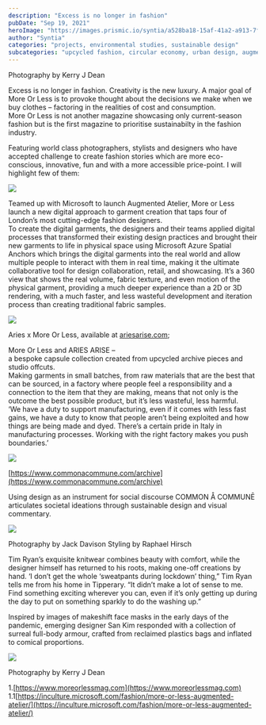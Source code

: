 ```yaml
---
description: "Excess is no longer in fashion"
pubDate: "Sep 19, 2021"
heroImage: "https://images.prismic.io/syntia/a528ba18-15af-41a2-a913-7f166bd85850_san_kim_layout_04-jp-1v3-2048x1289-1.jpg?auto=compress,format"
author: "Syntia"
categories: "projects, environmental studies, sustainable design"
subcategories: "upcycled fashion, circular economy, urban design, augmented reality"
---
```


Photography by Kerry J Dean

Excess is no longer in fashion. Creativity is the new luxury. A major goal of More Or Less is to provoke thought about the decisions we make when we buy clothes – factoring in the realities of cost and consumption.  
More Or Less is not another magazine showcasing only current-season fashion but is the first magazine to prioritise sustainabilty in the fashion industry.

Featuring world class photographers, stylists and designers who have accepted challenge to create fashion stories which are more eco-conscious, innovative, fun and with a more accessible price-point. I will highlight few of them:

![](https://images.prismic.io/syntia/660af314-8dc4-438a-a6aa-cc09513ac68d_mol-breakout-phoebe-app-1-1067x600-1.jpg?auto=compress,format)

Teamed up with Microsoft to launch Augmented Atelier, More or Less launch a new digital approach to garment creation that taps four of London’s most cutting-edge fashion designers.  
To create the digital garments, the designers and their teams applied digital processes that transformed their existing design practices and brought their new garments to life in physical space using Microsoft Azure Spatial Anchors which brings the digital garments into the real world and allow multiple people to interact with them in real time, making it the ultimate collaborative tool for design collaboration, retail, and showcasing. It’s a 360 view that shows the real volume, fabric texture, and even motion of the physical garment, providing a much deeper experience than a 2D or 3D rendering, with a much faster, and less wasteful development and iteration process than creating traditional fabric samples.

![](https://images.prismic.io/syntia/8b16d4b2-155e-4967-9779-de379d8d3973_subscribe-popup.jpg?auto=compress,format)

Aries x More Or Less, available at [ariesarise.com](//ariesarise.com);

More Or Less and ARIES ARISE –  
a bespoke capsule collection created from upcycled archive pieces and studio offcuts.  
Making garments in small batches, from raw materials that are the best that can be sourced, in a factory where people feel a responsibility and a connection to the item that they are making, means that not only is the outcome the best possible product, but it’s less wasteful, less harmful.  
‘We have a duty to support manufacturing, even if it comes with less fast gains, we have a duty to know that people aren’t being exploited and how things are being made and dyed. There’s a certain pride in Italy in manufacturing processes. Working with the right factory makes you push boundaries.’

![](https://images.prismic.io/syntia/0c985207-bb6d-45a0-a23e-07749c1b89e0_ezgif-1-08d6b5d2108a.jpg?auto=compress,format)

[https://www.commonacommune.com/archive](https://www.commonacommune.com/archive)

Using design as an instrument for social discourse COMMON Å COMMUNĒ articulates societal ideations through sustainable design and visual commentary.

![](https://images.prismic.io/syntia/06d52891-2727-449d-a27b-13dbeae04002_jackd_090821_010-copy-1024x760-1.jpg?auto=compress,format)

Photography by Jack Davison Styling by Raphael Hirsch

Tim Ryan’s exquisite knitwear combines beauty with comfort, while the designer himself has returned to his roots, making one-off creations by hand. ‘I don’t get the whole ‘sweatpants during lockdown’ thing,” Tim Ryan tells me from his home in Tipperary. “It didn’t make a lot of sense to me. Find something exciting wherever you can, even if it’s only getting up during the day to put on something sparkly to do the washing up.”

Inspired by images of makeshift face masks in the early days of the pandemic, emerging designer San Kim responded with a collection of surreal full-body armour, crafted from reclaimed plastics bags and inflated to comical proportions.

![](https://images.prismic.io/syntia/ae6164fd-d1d7-4441-b3f7-1f97ee6429eb_1405-kjd-6v3-1024x686-1.jpg?auto=compress,format)

Photography by Kerry J Dean

1.[https://www.moreorlessmag.com](https://www.moreorlessmag.com)  
1.1[https://inculture.microsoft.com/fashion/more-or-less-augmented-atelier/](https://inculture.microsoft.com/fashion/more-or-less-augmented-atelier/)